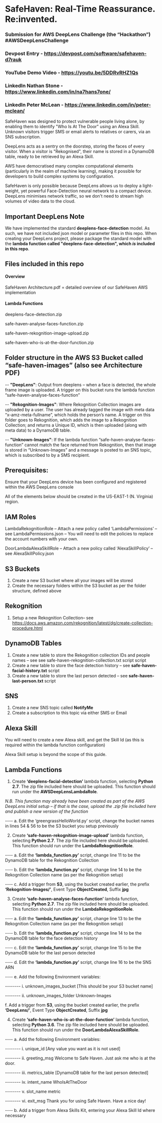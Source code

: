# SafeHaven: Real-Time Reassurance. Re:invented. 
### Submission for AWS DeepLens Challenge (the “Hackathon”) #AWSDeepLensChallenge
### Devpost Entry - https://devpost.com/software/safehaven-d7rauk
### YouTube Demo Video - https://youtu.be/5DDRvRHZ1Qs
### LinkedIn Nathan Stone - https://www.linkedin.com/in/na7hans7one/
### LinkedIn Peter McLean - https://www.linkedin.com/in/peter-mclean/


SafeHaven was designed to protect vulnerable people living alone, by enabling them to identify "Who Is At The Door" using an Alexa Skill. Unknown visitors trigger SMS or email alerts to relatives or carers, via an SNS subscription. 

DeepLens acts as a sentry on the doorstep, storing the faces of every visitor. When a visitor is "Rekognised", their name is stored in a DynamoDB table, ready to be retrieved by an Alexa Skill. 

AWS have democratised many complex computational elements (particularly in the realm of machine learning), making it possible for developers to build complex systems by configuration. 

SafeHaven is only possible because DeepLens allows us to deploy a light-weight, yet powerful Face-Detection neural network to a compact device. DeepLens minimises network traffic, so we don't need to stream high volumes of video data to the cloud.


## Important DeepLens Note

We have implemented the standard **deeplens-face-detection** model. As such, we have not included json model or parameter files in this repo. When creating your DeepLens project, please package the standard model with the **lambda function called "deeplens-face-detection", which _is_ included in this repo**.


## Files included in this repo

#### Overview

SafeHaven Architecture.pdf = detailed overview of our SafeHaven AWS implementation



#### Lambda Functions

deeplens-face-detection.zip

safe-haven-analyse-faces-function.zip

safe-haven-rekognition-image-upload.zip

safe-haven-who-is-at-the-door-function.zip



## Folder structure in the AWS S3 Bucket called “safe-haven-images” (also see Architecture PDF)

-- **"DeepLens"**: Output from deeplens – when a face is detected, the whole frame image is uploaded. A trigger on this bucket runs the lambda function “safe-haven-analyse-faces-function”

-- **"Rekognition-Images"**: Where Rekognition Collection images are uploaded by a user. The user has already tagged the image with meta data “x-amz-meta-fullname”, which holds the person’s name. A trigger on this folder goes to Rekognition, which adds the image to a Rekognition Collection; and returns a Unique ID, which is then uploaded (along with meta data) to a DynamoDB table.

-- **"Unknown-Images"**: If the lambda function “safe-haven-analyse-faces-function” cannot match the face returned from Rekognition, then that image is stored in “Unknown-Images” and a message is posted to an SNS topic, which is subscribed to by a SMS recipient.



## Prerequisites:
Ensure that your DeepLens device has been configured and registered within the AWS DeepLens console 

All of the elements below should be created in the US-EAST-1 (N. Virginia) region.


## IAM Roles
LambdaRekognitionRole – Attach a new policy called ‘LambdaPermissions’ – see LambdaPermissions.json – You will need to edit the policies to replace the account numbers with your own.

DoorLambdaAlexaSkillRole – Attach a new policy called ‘AlexaSkillPolicy’ – see AlexaSkillPolicy.json


## S3 Buckets
1)	Create a new S3 bucket where all your images will be stored
2)	Create the necessary folders within the S3 bucket as per the folder structure, defined above


## Rekognition
1)	Setup a new Rekognition Collection– see https://docs.aws.amazon.com/rekognition/latest/dg/create-collection-procedure.html


## DynamoDB Tables
1)	Create a new table to store the Rekognition collection IDs and people names – see see safe-haven-rekognition-collection.txt script script
2)	Create a new table to store the face detection history – see **safe-haven-facial-history.txt** script
3)	Create a new table to store the last person detected – see **safe-haven-last-person.txt** script


## SNS
1)	Create a new SNS topic called **NotifyMe**
2)	Create a subscription to this topic via either SMS or Email


## Alexa Skill

You will need to create a new Alexa skill, and get the Skill Id (as this is required within the lambda function configuration)

Alexa Skill setup is beyond the scope of this guide.


## Lambda Functions
1)	Create **‘deeplens-facial-detection’** lambda function, selecting **Python 2.7**.  The zip file included here should be uploaded. This function should run under the **AWSDeepLensLambdaRole**.

_N.B. This function may already have been created as part of the AWS DeepLens initial setup – if that is the case, upload the .zip file included here and publish a new version of the function_

---- a.	Edit the ‘greengrassHelloWorld.py’ script, change the bucket names in lines 54 & 56 to be the S3 bucket you setup previously

2)	Create **‘safe-haven-rekognition-image-upload’** lambda function, selecting **Python 2.7**. The zip file included here should be uploaded.  This function should run under the **LambdaRekognitionRole**.

---- a. Edit the **‘lambda_function.py’** script, change line 11 to be the DynamoDB table for the Rekognition Collection

---- b. Edit the **‘lambda_function.py’** script, change line 14 to be the Rekognition Collection name (as per the Rekognition setup)

---- c. Add a trigger from **S3**, using the bucket created earlier, the prefix **‘Rekognition-Images/’**, Event Type **ObjectCreated**, Suffix **jpg**


3)	Create **‘safe-haven-analyse-faces-function’** lambda function, selecting **Python 2.7**.  The zip file included here should be uploaded.  This function should run under the **LambdaRekognitionRole**.

---- a.	Edit the **‘lambda_function.py’** script, change line 13 to be the Rekognition Collection name (as per the Rekognition setup)

---- b.	Edit the **‘lambda_function.py’** script, change line 14 to be the DynamoDB table for the face detection history

---- c.	Edit the **‘lambda_function.py’** script, change line 15 to be the DynamoDB table for the last person detected

---- d.	Edit the **‘lambda_function.py’** script, change line 16 to be the SNS ARN

---- e.	Add the following Environment variables:

-------- i.	unknown_images_bucket            [This should be your S3 bucket name]

-------- ii.	unknown_images_folder           Unknown-Images


f.	Add a trigger from **S3**, using the bucket created earlier, the prefix **‘DeepLens/’**, Event Type **ObjectCreated**, Suffix **jpg**


4)	Create **‘safe-haven-who-is-at-the-door-function’** lambda function, selecting **Python 3.6**.  The zip file included here should be uploaded.  This function should run under the **DoorLambdaAlexaSkillRole**.

---- a.	Add the following Environment variables:

-------- i.	unique_id           [Any value you want as it is not used]

-------- ii.	greeting_msg    Welcome to Safe Haven.  Just ask me who is at the door.

-------- iii.	metrics_table    [DynamoDB table for the last person detected]

-------- iv.	intent_name     WhoIsAtTheDoor

-------- v.	slot_name          metric

-------- vi.	exit_msg             Thank you for using Safe Haven. Have a nice day!


---- b.	Add a trigger from Alexa Skills Kit, entering your Alexa Skill Id where necessary


